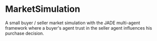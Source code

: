 MarketSimulation
================

A small buyer / seller market simulation with the JADE multi-agent framework where a buyer's agent trust in the seller agent influences his purchase decision. 